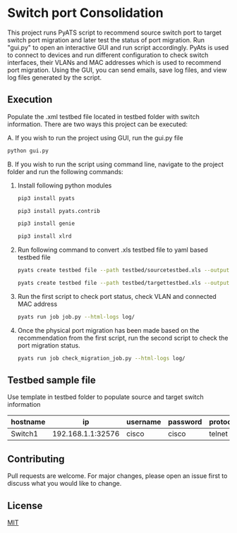 # Switch port Consolidation
This project runs PyATS script to recommend source switch port to target switch port migration and later test the status of port migration. Run "gui.py" to open an interactive GUI and run script accordingly. 
PyAts is used to connect to devices and run different configuration to check switch interfaces, their VLANs and MAC addresses which is used to recommend port migration. Using the GUI, you can send emails, save log files, and view log files generated by the script.

## Execution
Populate the .xml testbed file located in testbed folder with switch information. 
There are two ways this project can be executed:

A. If you wish to run the project using GUI, run the gui.py file
```bash
python gui.py
```
B. If you wish to run the script using command line, navigate to the project folder and run the following commands:
1. Install following python modules
    ```bash
    pip3 install pyats
   
    pip3 install pyats.contrib
    
    pip3 install genie
   
    pip3 install xlrd
    ```
2. Run following command to convert .xls testbed file to yaml based testbed file
    ```bash
    pyats create testbed file --path testbed/sourcetestbed.xls --output sourcetestbed.yml
    ```
    ```bash
    pyats create testbed file --path testbed/targettestbed.xls --output targettestbed.yml
    ```
3. Run the first script to check port status, check VLAN and connected MAC address
    ```bash
    pyats run job job.py --html-logs log/
    ```
3. Once the physical port migration has been made based on the recommendation from the first script, run the second script to check the port migration status.
    ```bash
    pyats run job check_migration_job.py --html-logs log/
    ```
   
## Testbed sample file
Use template in testbed folder to populate source and target switch information

hostname | ip | username | password | protocol | os |
--- | --- | --- | --- |--- |--- |
Switch1 | 192.168.1.1:32576 | cisco | cisco | telnet | ios | 

## Contributing
Pull requests are welcome. For major changes, please open an issue first to discuss what you would like to change.


## License
[MIT](https://choosealicense.com/licenses/mit/)
